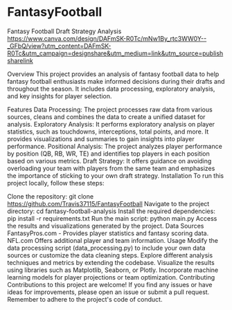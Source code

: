 # FantasyFootball
Fantasy Football Draft Strategy Analysis
https://www.canva.com/design/DAFmSK-R0Tc/mNw1By_rtc3WW0Y--_GFbQ/view?utm_content=DAFmSK-R0Tc&utm_campaign=designshare&utm_medium=link&utm_source=publishsharelink

Overview
This project provides an analysis of fantasy football data to help fantasy football enthusiasts make informed decisions during their drafts and throughout the season. It includes data processing, exploratory analysis, and key insights for player selection.

Features
Data Processing: The project processes raw data from various sources, cleans and combines the data to create a unified dataset for analysis.
Exploratory Analysis: It performs exploratory analysis on player statistics, such as touchdowns, interceptions, total points, and more. It provides visualizations and summaries to gain insights into player performance.
Positional Analysis: The project analyzes player performance by position (QB, RB, WR, TE) and identifies top players in each position based on various metrics.
Draft Strategy: It offers guidance on avoiding overloading your team with players from the same team and emphasizes the importance of sticking to your own draft strategy.
Installation
To run this project locally, follow these steps:

Clone the repository: git clone https://github.com/Travis37115/FantasyFootball
Navigate to the project directory: cd fantasy-football-analysis
Install the required dependencies: pip install -r requirements.txt
Run the main script: python main.py
Access the results and visualizations generated by the project.
Data Sources
FantasyPros.com - Provides player statistics and fantasy scoring data.
NFL.com Offers additional player and team information.
Usage
Modify the data processing script (data_processing.py) to include your own data sources or customize the data cleaning steps.
Explore different analysis techniques and metrics by extending the codebase.
Visualize the results using libraries such as Matplotlib, Seaborn, or Plotly.
Incorporate machine learning models for player projections or team optimization.
Contributing
Contributions to this project are welcome! If you find any issues or have ideas for improvements, please open an issue or submit a pull request. Remember to adhere to the project's code of conduct.
